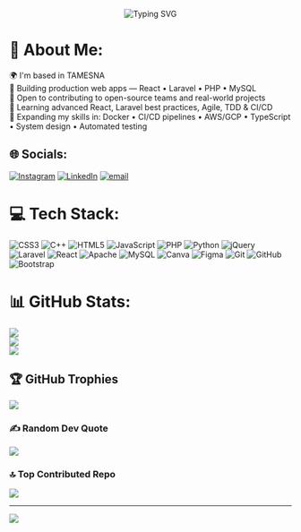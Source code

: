 <p align="center">
  <img src="https://readme-typing-svg.herokuapp.com?font=Righteous&size=35&pause=1000&color=4711F7&center=true&vCenter=true&&width=600&height=70&duration=4000&pause=1000&lines=I'm+Soufian+Bouhmad;Full+Stack+Web+Developer;Welcome+to+my+GitHub+account!" alt="Typing SVG" />
</p>

# 💫 About Me:
🌍 I'm based in TAMESNA<br>🔭 Building production web apps — React • Laravel • PHP • MySQL  <br>🤝 Open to contributing to open-source teams and real-world projects  <br>🌱 Learning advanced React, Laravel best practices, Agile, TDD & CI/CD  <br>🚀 Expanding my skills in: Docker • CI/CD pipelines • AWS/GCP • TypeScript • System design • Automated testing  


## 🌐 Socials:
[![Instagram](https://img.shields.io/badge/Instagram-%23E4405F.svg?logo=Instagram&logoColor=white)](https://instagram.com/soufian._0) [![LinkedIn](https://img.shields.io/badge/LinkedIn-%230077B5.svg?logo=linkedin&logoColor=white)](https://linkedin.com/in/soufianbouhmad) [![email](https://img.shields.io/badge/Email-D14836?logo=gmail&logoColor=white)](mailto:bouhmadsoufian16@gmail.com) 

# 💻 Tech Stack:
![CSS3](https://img.shields.io/badge/css3-%231572B6.svg?style=for-the-badge&logo=css3&logoColor=white) ![C++](https://img.shields.io/badge/c++-%2300599C.svg?style=for-the-badge&logo=c%2B%2B&logoColor=white) ![HTML5](https://img.shields.io/badge/html5-%23E34F26.svg?style=for-the-badge&logo=html5&logoColor=white) ![JavaScript](https://img.shields.io/badge/javascript-%23323330.svg?style=for-the-badge&logo=javascript&logoColor=%23F7DF1E) ![PHP](https://img.shields.io/badge/php-%23777BB4.svg?style=for-the-badge&logo=php&logoColor=white) ![Python](https://img.shields.io/badge/python-3670A0?style=for-the-badge&logo=python&logoColor=ffdd54) ![jQuery](https://img.shields.io/badge/jquery-%230769AD.svg?style=for-the-badge&logo=jquery&logoColor=white) ![Laravel](https://img.shields.io/badge/laravel-%23FF2D20.svg?style=for-the-badge&logo=laravel&logoColor=white) ![React](https://img.shields.io/badge/react-%2320232a.svg?style=for-the-badge&logo=react&logoColor=%2361DAFB) ![Apache](https://img.shields.io/badge/apache-%23D42029.svg?style=for-the-badge&logo=apache&logoColor=white) ![MySQL](https://img.shields.io/badge/mysql-4479A1.svg?style=for-the-badge&logo=mysql&logoColor=white) ![Canva](https://img.shields.io/badge/Canva-%2300C4CC.svg?style=for-the-badge&logo=Canva&logoColor=white) ![Figma](https://img.shields.io/badge/figma-%23F24E1E.svg?style=for-the-badge&logo=figma&logoColor=white) ![Git](https://img.shields.io/badge/git-%23F05033.svg?style=for-the-badge&logo=git&logoColor=white) ![GitHub](https://img.shields.io/badge/github-%23121011.svg?style=for-the-badge&logo=github&logoColor=white) ![Bootstrap](https://img.shields.io/badge/bootstrap-%238511FA.svg?style=for-the-badge&logo=bootstrap&logoColor=white)
# 📊 GitHub Stats:
![](https://github-readme-stats.vercel.app/api?username=B-Soufian&theme=aura&hide_border=false&include_all_commits=false&count_private=true)<br/>
![](https://nirzak-streak-stats.vercel.app/?user=B-Soufian&theme=aura&hide_border=false)<br/>
![](https://github-readme-stats.vercel.app/api/top-langs/?username=B-Soufian&theme=aura&hide_border=false&include_all_commits=false&count_private=true&layout=compact)

## 🏆 GitHub Trophies
![](https://github-profile-trophy.vercel.app/?username=B-Soufian&theme=aura&no-frame=false&no-bg=true&margin-w=4)

### ✍️ Random Dev Quote
![](https://quotes-github-readme.vercel.app/api?type=horizontal&theme=radical)

### 🔝 Top Contributed Repo
![](https://github-contributor-stats.vercel.app/api?username=B-Soufian&limit=5&theme=aura&combine_all_yearly_contributions=true)

---
[![](https://visitcount.itsvg.in/api?id=B-Soufian&icon=2&color=1)](https://visitcount.itsvg.in)

<!-- Proudly created with GPRM ( https://gprm.itsvg.in ) -->
